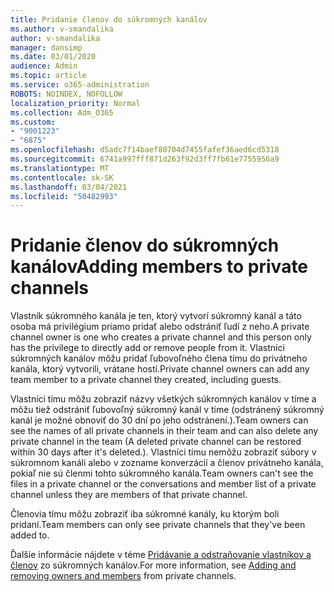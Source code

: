 ```yaml
---
title: Pridanie členov do súkromných kanálov
ms.author: v-smandalika
author: v-smandalika
manager: dansimp
ms.date: 03/01/2020
audience: Admin
ms.topic: article
ms.service: o365-administration
ROBOTS: NOINDEX, NOFOLLOW
localization_priority: Normal
ms.collection: Adm_O365
ms.custom:
- "9001223"
- "6875"
ms.openlocfilehash: d5adc7f14baef80704d7455fafef36aed6cd5318
ms.sourcegitcommit: 6741a997fff871d263f92d3ff7fb61e7755956a9
ms.translationtype: MT
ms.contentlocale: sk-SK
ms.lasthandoff: 03/04/2021
ms.locfileid: "50482993"
---
```

# <a name="adding-members-to-private-channels"></a><span data-ttu-id="c3528-102">Pridanie členov do súkromných kanálov</span><span class="sxs-lookup"><span data-stu-id="c3528-102">Adding members to private channels</span></span>

<span data-ttu-id="c3528-103">Vlastník súkromného kanála je ten, ktorý vytvorí súkromný kanál a táto osoba má privilégium priamo pridať alebo odstrániť ľudí z neho.</span><span class="sxs-lookup"><span data-stu-id="c3528-103">A private channel owner is one who creates a private channel and this person only has the privilege to directly add or remove people from it.</span></span> <span data-ttu-id="c3528-104">Vlastníci súkromných kanálov môžu pridať ľubovoľného člena tímu do privátneho kanála, ktorý vytvorili, vrátane hostí.</span><span class="sxs-lookup"><span data-stu-id="c3528-104">Private channel owners can add any team member to a private channel they created, including guests.</span></span>

<span data-ttu-id="c3528-105">Vlastníci tímu môžu zobraziť názvy všetkých súkromných kanálov v tíme a môžu tiež odstrániť ľubovoľný súkromný kanál v tíme (odstránený súkromný kanál je možné obnoviť do 30 dní po jeho odstránení.).</span><span class="sxs-lookup"><span data-stu-id="c3528-105">Team owners can see the names of all private channels in their team and can also delete any private channel in the team (A deleted private channel can be restored within 30 days after it's deleted.).</span></span> <span data-ttu-id="c3528-106">Vlastníci tímu nemôžu zobraziť súbory v súkromnom kanáli alebo v zozname konverzácií a členov privátneho kanála, pokiaľ nie sú členmi tohto súkromného kanála.</span><span class="sxs-lookup"><span data-stu-id="c3528-106">Team owners can't see the files in a private channel or the conversations and member list of a private channel unless they are members of that private channel.</span></span>

<span data-ttu-id="c3528-107">Členovia tímu môžu zobraziť iba súkromné kanály, ku ktorým boli pridaní.</span><span class="sxs-lookup"><span data-stu-id="c3528-107">Team members can only see private channels that they've been added to.</span></span>

<span data-ttu-id="c3528-108">Ďalšie informácie nájdete v téme [Pridávanie a odstraňovanie vlastníkov a členov](https://docs.microsoft.com/MicrosoftTeams/private-channels#adding-and-removing-owners-and-members) zo súkromných kanálov.</span><span class="sxs-lookup"><span data-stu-id="c3528-108">For more information, see [Adding and removing owners and members](https://docs.microsoft.com/MicrosoftTeams/private-channels#adding-and-removing-owners-and-members) from private channels.</span></span>
